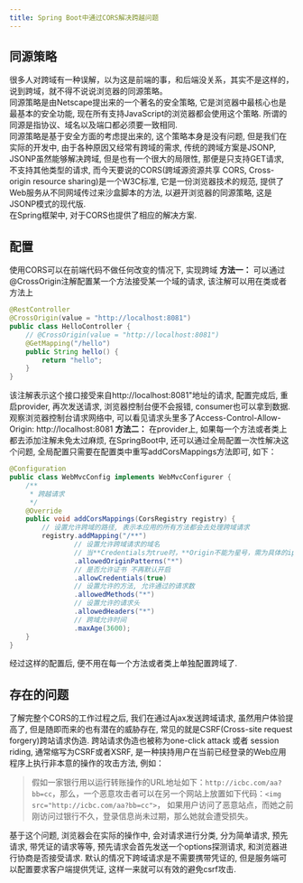 ```yaml
---
title: Spring Boot中通过CORS解决跨越问题
---
```


## 同源策略
很多人对跨域有一种误解，以为这是前端的事，和后端没关系，其实不是这样的，说到跨域，就不得不说说浏览器的同源策略。<br/>
同源策略是由Netscape提出来的一个著名的安全策略, 它是浏览器中最核心也是最基本的安全功能, 现在所有支持JavaScript的浏览器都会使用这个策略. 所谓的同源是指协议、域名以及端口都必须要一致相同. <br/>
同源策略是基于安全方面的考虑提出来的, 这个策略本身是没有问题, 但是我们在实际的开发中, 由于各种原因又经常有跨域的需求, 传统的跨域方案是JSONP, JSONP虽然能够解决跨域, 但是也有一个很大的局限性, 那便是只支持GET请求, 不支持其他类型的请求, 
而今天要说的CORS(跨域源资源共享 CORS, Cross-origin resource sharing)是一个W3C标准, 它是一份浏览器技术的规范, 提供了Web服务从不同网域传过来沙盒脚本的方法, 以避开浏览器的同源策略, 这是JSONP模式的现代版.<br/>
在Spring框架中, 对于CORS也提供了相应的解决方案.

## 配置
使用CORS可以在前端代码不做任何改变的情况下, 实现跨域
**方法一：**
可以通过@CrossOrigin注解配置某一个方法接受某一个域的请求, 该注解可以用在类或者方法上
```java
@RestController
@CrossOrigin(value = "http://localhost:8081")
public class HelloController {
    // @CrossOrigin(value = "http://localhost:8081")
    @GetMapping("/hello")
    public String hello() {
        return "hello";
    }
}
```
该注解表示这个接口接受来自http://localhost:8081"地址的请求, 配置完成后, 重启provider, 再次发送请求, 浏览器控制台便不会报错, consumer也可以拿到数据.
观察浏览器控制台请求网络中, 可以看见请求头里多了Access-Control-Allow-Origin: http://localhost:8081
**方法二：**
在provider上, 如果每一个方法或者类上都去添加注解未免太过麻烦, 在SpringBoot中, 还可以通过全局配置一次性解决这个问题, 全局配置只需要在配置类中重写addCorsMappings方法即可, 如下：
```java
@Configuration
public class WebMvcConfig implements WebMvcConfigurer {
    /**
     * 跨越请求
     */
    @Override
    public void addCorsMappings(CorsRegistry registry) {
        // 设置允许跨域的路径, 表示本应用的所有方法都会去处理跨域请求
        registry.addMapping("/**")
                // 设置允许跨域请求的域名
                // 当**Credentials为true时，**Origin不能为星号，需为具体的ip地址【如果接口不带cookie,ip无需设成具体ip】
                .allowedOriginPatterns("*")
                // 是否允许证书 不再默认开启
                .allowCredentials(true)
                // 设置允许的方法, 允许通过的请求数
                .allowedMethods("*")
                // 设置允许的请求头
                .allowedHeaders("*")
                // 跨域允许时间
                .maxAge(3600);
    }
}
```
经过这样的配置后, 便不用在每一个方法或者类上单独配置跨域了.

## 存在的问题
了解完整个CORS的工作过程之后, 我们在通过Ajax发送跨域请求, 虽然用户体验提高了, 但是随即而来的也有潜在的威胁存在, 常见的就是CSRF(Cross-site request forgery)跨站请求伪造.
跨站请求伪造也被称为one-click attack 或者 session riding, 通常缩写为CSRF或者XSRF, 是一种挟持用户在当前已经登录的Web应用程序上执行非本意的操作的攻击方法, 例如：
<blockquote>
假如一家银行用以运行转账操作的URL地址如下：<code>http://icbc.com/aa?bb=cc</code>，那么，一个恶意攻击者可以在另一个网站上放置如下代码：<code>&ltimg src="http://icbc.com/aa?bb=cc"&gt</code>，
如果用户访问了恶意站点，而她之前刚访问过银行不久，登录信息尚未过期，那么她就会遭受损失。
</blockquote>
基于这个问题, 浏览器会在实际的操作中, 会对请求进行分类, 分为简单请求, 预先请求, 带凭证的请求等等, 预先请求会首先发送一个options探测请求, 和浏览器进行协商是否接受请求.
默认的情况下跨域请求是不需要携带凭证的, 但是服务端可以配置要求客户端提供凭证, 这样一来就可以有效的避免csrf攻击.

